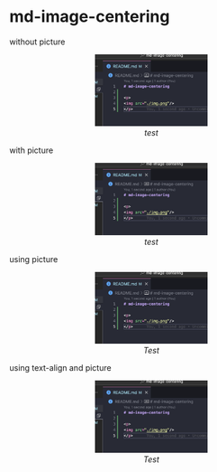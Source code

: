# md-image-centering

without picture

<p align="center">
<img src="./image.png" width="200"/><br>
<em>test</em>
</p>

with picture

<p align="center">
<picture>
<img src="./image.png" width="200"/>
</picture>
<br>
<em>test</em>
</p>

using picture

<p align="centeR">
    <picture>
        <img src="image.png" alt="Docker logs directory" width="200"/>
    </picture><br>
    <em>Test</em>
</p>

using text-align and picture

<p style="text-align: center">
    <picture>
        <img src="image.png" alt="Docker logs directory" width="200"/>
    </picture><br>
    <em>Test</em>
</p>
